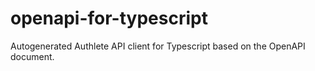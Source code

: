 # openapi-for-typescript
Autogenerated Authlete API client for Typescript based on the OpenAPI document.
